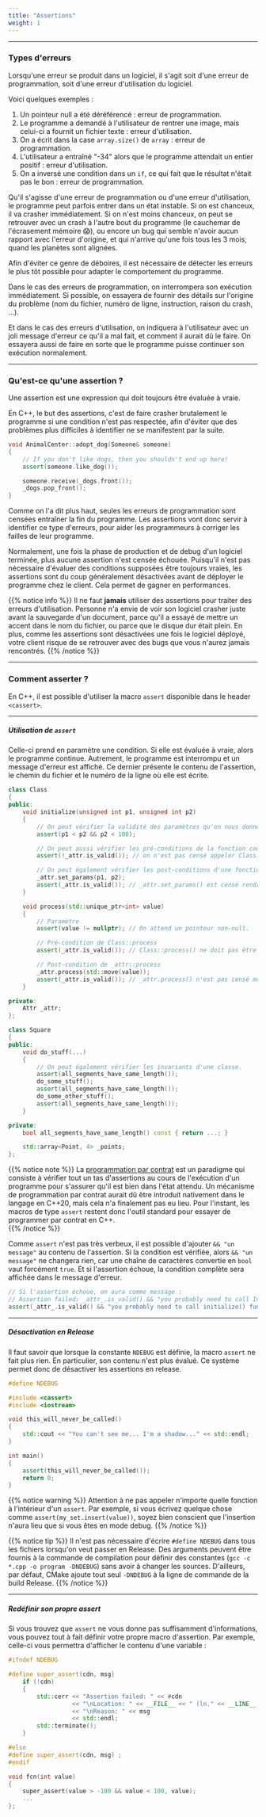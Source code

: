```yaml
---
title: "Assertions"
weight: 1
---
```


---

### Types d'erreurs

Lorsqu'une erreur se produit dans un logiciel, il s'agit soit d'une erreur de programmation, soit d'une erreur d'utilisation du logiciel.

Voici quelques exemples :
1. Un pointeur null a été déréférencé : erreur de programmation.
2. Le programme a demandé à l'utilisateur de rentrer une image, mais celui-ci a fournit un fichier texte : erreur d'utilisation.
3. On a écrit dans la case `array.size()` de `array` : erreur de programmation.
4. L'utilisateur a entraîné "-34" alors que le programme attendait un entier positif : erreur d'utilisation.
5. On a inversé une condition dans un `if`, ce qui fait que le résultat n'était pas le bon : erreur de programmation.

Qu'il s'agisse d'une erreur de programmation ou d'une erreur d'utilisation, le programme peut parfois entrer dans un état instable.
Si on est chanceux, il va crasher immédiatement.
Si on n'est moins chanceux, on peut se retrouver avec un crash à l'autre bout du programme (le cauchemar de l'écrasement mémoire 😱), ou encore un bug qui semble n'avoir aucun rapport avec l'erreur d'origine, et qui n'arrive qu'une fois tous les 3 mois, quand les planètes sont alignées.

Afin d'éviter ce genre de déboires, il est nécessaire de détecter les erreurs le plus tôt possible pour adapter le comportement du programme.

Dans le cas des erreurs de programmation, on interrompera son exécution immédiatement.
Si possible, on essayera de fournir des détails sur l'origine du problème (nom du fichier, numéro de ligne, instruction, raison du crash, ...).

Et dans le cas des erreurs d'utilisation, on indiquera à l'utilisateur avec un joli message d'erreur ce qu'il a mal fait, et comment il aurait dû le faire.
On essayera aussi de faire en sorte que le programme puisse continuer son exécution normalement. 

---

### Qu'est-ce qu'une assertion ?

Une assertion est une expression qui doit toujours être évaluée à vraie.

En C++, le but des assertions, c'est de faire crasher brutalement le programme si une condition n'est pas respectée, afin d'éviter que des problèmes plus difficiles à identifier ne se manifestent par la suite.
```cpp
void AnimalCenter::adopt_dog(Someone& someone)
{
    // If you don't like dogs, then you shouldn't end up here!
    assert(someone.like_dog());

    someone.receive(_dogs.front());
    _dogs.pop_front();
}
```

Comme on l'a dit plus haut, seules les erreurs de programmation sont censées entraîner la fin du programme.
Les assertions vont donc servir à identifier ce type d'erreurs, pour aider les programmeurs à corriger les failles de leur programme.

Normalement, une fois la phase de production et de debug d'un logiciel terminée, plus aucune assertion n'est censée échouée.
Puisqu'il n'est pas nécessaire d'évaluer des conditions supposées être toujours vraies, les assertions sont du coup généralement désactivées avant de déployer le programme chez le client.
Cela permet de gagner en performances.

{{% notice info %}}
Il ne faut **jamais** utiliser des assertions pour traiter des erreurs d'utilisation.
Personne n'a envie de voir son logiciel crasher juste avant la sauvegarde d'un document, parce qu'il a essayé de mettre un accent dans le nom du fichier, ou parce que le disque dur était plein.
En plus, comme les assertions sont désactivées une fois le logiciel déployé, votre client risque de se retrouver avec des bugs que vous n'aurez jamais rencontrés.
{{% /notice %}}

---

### Comment asserter ?

En C++, il est possible d'utiliser la macro `assert` disponible dans le header `<cassert>`.

---

##### Utilisation de `assert`

Celle-ci prend en paramètre une condition.
Si elle est évaluée à vraie, alors le programme continue.
Autrement, le programme est interrompu et un message d'erreur est affiché.
Ce dernier présente le contenu de l'assertion, le chemin du fichier et le numéro de la ligne où elle est écrite.   

```cpp
class Class
{
public:
    void initialize(unsigned int p1, unsigned int p2)
    {
        // On peut vérifier la validité des paramètres qu'on nous donne (IllegalArgumentException en Java).
        assert(p1 < p2 && p2 < 100);

        // On peut aussi vérifier les pré-conditions de la fonction courante (IllegalStateException en Java).
        assert(!_attr.is_valid()); // on n'est pas censé appeler Class::initialize() si _attr est déjà valide. 

        // On peut également vérifier les post-conditions d'une fonction que l'on appelle.
        _attr.set_params(p1, p2);
        assert(_attr.is_valid()); // _attr.set_params() est censé rendre _attr valid. 
    }

    void process(std::unique_ptr<int> value)
    {
        // Paramètre
        assert(value != nullptr); // On attend un pointeur non-null.

        // Pré-condition de Class::process
        assert(_attr.is_valid()); // Class::process() ne doit pas être appelée si _attr n'est pas valide. 

        // Post-condition de _attr::process
        _attr.process(std::move(value));
        assert(_attr.is_valid()); // _attr.process() n'est pas censé modifier la validité de _attr.
    }

private:
    Attr _attr;
};

class Square
{
public:
    void do_stuff(...)
    {
        // On peut également vérifier les invariants d'une classe.
        assert(all_segments_have_same_length());
        do_some_stuff();
        assert(all_segments_have_same_length());
        do_some_other_stuff();
        assert(all_segments_have_same_length());
    }

private:
    bool all_segments_have_same_length() const { return ...; }

    std::array<Point, 4> _points;  
};
```

{{% notice note %}}
La [programmation par contrat](https://fr.wikipedia.org/wiki/Programmation_par_contrat) est un paradigme qui consiste à vérifier tout un tas d'assertions au cours de l'exécution d'un programme pour s'assurer qu'il est bien dans l'état attendu.
Un mécanisme de programmation par contrat aurait dû être introduit nativement dans le langage en C++20, mais cela n'a finalement pas eu lieu.
Pour l'instant, les macros de type `assert` restent donc l'outil standard pour essayer de programmer par contrat en C++.    
{{% /notice %}}


Comme `assert` n'est pas très verbeux, il est possible d'ajouter `&& "un message"` au contenu de l'assertion.
Si la condition est vérifiée, alors `&& "un message"` ne changera rien, car une chaîne de caractères convertie en `bool` vaut forcément `true`. 
Et si l'assertion échoue, la condition complète sera affichée dans le message d'erreur. 
```cpp
// Si l'assertion échoue, on aura comme message :
// Assertion failed: _attr_.is_valid() && "you probably need to call Initialize() function", file ###.cpp, line ### 
assert(_attr_.is_valid() && "you probably need to call initialize() function");
```

---

##### Désactivation en Release

Il faut savoir que lorsque la constante `NDEBUG` est définie, la macro `assert` ne fait plus rien.
En particulier, son contenu n'est plus évalué.
Ce système permet donc de désactiver les assertions en release.

```cpp
#define NDEBUG

#include <cassert>
#include <iostream>

void this_will_never_be_called()
{
    std::cout << "You can't see me... I'm a shadow..." << std::endl;
}

int main()
{
    assert(this_will_never_be_called());
    return 0;
}
```

{{% notice warning %}}
Attention à ne pas appeler n'importe quelle fonction à l'intérieur d'un `assert`.
Par exemple, si vous écrivez quelque chose comme `assert(my_set.insert(value))`, soyez bien conscient que l'insertion n'aura lieu que si vous êtes en mode debug. 
{{% /notice %}}

{{% notice tip %}}
Il n'est pas nécessaire d'écrire `#define NDEBUG` dans tous les fichiers lorsqu'on veut passer en Release.
Des arguments peuvent être fournis à la commande de compilation pour définir des constantes (`gcc -c *.cpp -o program -DNDEBUG`) sans avoir à changer les sources.
D'ailleurs, par défaut, CMake ajoute tout seul `-DNDEBUG` à la ligne de commande de la build Release.
{{% /notice %}}

---

##### Redéfinir son propre assert

Si vous trouvez que `assert` ne vous donne pas suffisamment d'informations, vous pouvez tout à fait définir votre propre macro d'assertion.
Par exemple, celle-ci vous permettra d'afficher le contenu d'une variable :

```cpp
#ifndef NDEBUG

#define super_assert(cdn, msg)                                                  \
    if (!cdn)                                                                   \
    {                                                                           \
        std::cerr << "Assertion failed: " << #cdn                               \
                  << "\nLocation: " << __FILE__ << " (ln." << __LINE__ << ")"   \
                  << "\nReason: " << msg                                        \
                  << std::endl;                                                 \
        std::terminate();                                                       \
    }

#else
#define super_assert(cdn, msg) ;
#endif

void fcn(int value)
{
    super_assert(value > -100 && value < 100, value);
    ...
};
```
